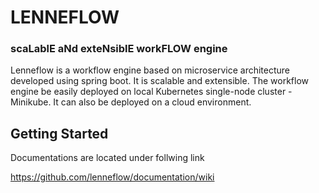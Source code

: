 # LENNEFLOW

### sca**L**abl**E** a**N**d exte**N**sibl**E** work**FLOW** engine

Lenneflow is a workflow engine based on microservice architecture developed using spring boot. It is scalable and
extensible. The workflow engine be easily deployed on local Kubernetes single-node cluster - Minikube.
It can also be deployed on a cloud environment.

## Getting Started
Documentations are located under follwing link

https://github.com/lenneflow/documentation/wiki


